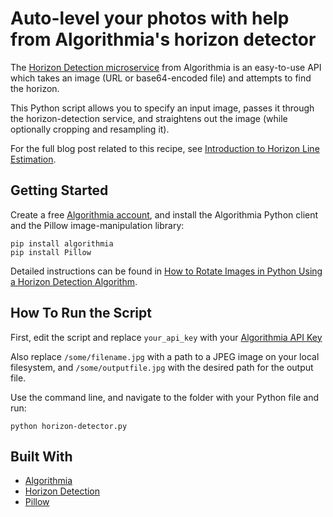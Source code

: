 # Auto-level your photos with help from Algorithmia's horizon detector

The [Horizon Detection microservice](https://algorithmia.com/algorithms/ukyvision/deephorizon) from Algorithmia is an easy-to-use API which takes an image (URL or base64-encoded file) and attempts to find the horizon.

This Python script allows you to specify an input image, passes it through the horizon-detection service, and straightens out the image (while optionally cropping and resampling it).

For the full blog post related to this recipe, see [Introduction to Horizon Line Estimation](http://blog.algorithmia.com/introduction-to-horizon-line-estimation/).

## Getting Started

Create a free [Algorithmia account](https://algorithmia.com/signup), and install the Algorithmia Python client and the Pillow image-manipulation library:

```
pip install algorithmia
pip install Pillow
```

Detailed instructions can be found in [How to Rotate Images in Python Using a Horizon Detection Algorithm](http://blog.algorithmia.com/how-to-rotate-images-in-python-using-a-horizon-detection-algorithm/).

## How To Run the Script

First, edit the script and replace `your_api_key` with your [Algorithmia API Key](http://developers.algorithmia.com/basics/customizing-api-keys/)

Also replace `/some/filename.jpg` with a path to a JPEG image on your local filesystem, and `/some/outputfile.jpg` with the desired path for the output file.

Use the command line, and navigate to the folder with your Python file and run:

```
python horizon-detector.py
```

## Built With

* [Algorithmia](https://algorithmia.com)
* [Horizon Detection](https://algorithmia.com/algorithms/ukyvision/deephorizon)
* [Pillow](http://python-pillow.org/)

